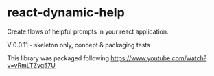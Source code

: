 # react-dynamic-help
Create flows of helpful prompts in your react application.

V 0.0.11 - skeleton only, concept & packaging tests

This library was packaged following https://www.youtube.com/watch?v=vRmLTZyq57U

